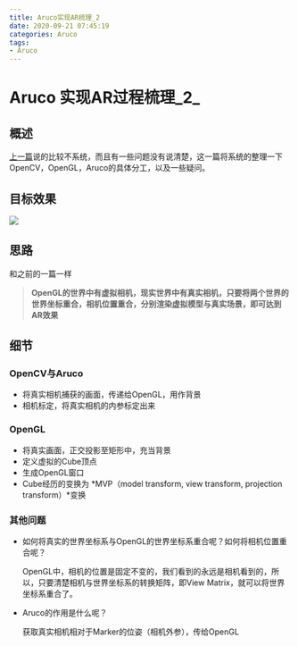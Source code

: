 ```yaml
---
title: Aruco实现AR梳理_2
date: 2020-09-21 07:45:19
categories: Aruco
tags:
- Aruco
---
```


# Aruco 实现AR过程梳理_2_

## 概述

[上一篇](https://junlu.club/2020/09/14/Aruco%E5%AE%9E%E7%8E%B0AR%E6%A2%B3%E7%90%86/)说的比较不系统，而且有一些问题没有说清楚，这一篇将系统的整理一下OpenCV，OpenGL，Aruco的具体分工，以及一些疑问。

## 目标效果

![](https://gitee.com/JunLuJun/up/raw/master/20200921072739.gif)

## 思路

和之前的一篇一样

> **OpenGL的世界中有虚拟相机，现实世界中有真实相机，只要将两个世界的世界坐标重合，相机位置重合，分别渲染虚拟模型与真实场景，即可达到AR效果**

## 细节

### OpenCV与Aruco

- 将真实相机捕获的画面，传递给OpenGL，用作背景
- 相机标定，将真实相机的内参标定出来

### OpenGL

- 将真实画面，正交投影至矩形中，充当背景
- 定义虚拟的Cube顶点
- 生成OpenGL窗口
- Cube经历的变换为 *MVP（model transform, view transform, projection transform）*变换

### 其他问题

- 如何将真实的世界坐标系与OpenGL的世界坐标系重合呢？如何将相机位置重合呢？

  OpenGL中，相机的位置是固定不变的，我们看到的永远是相机看到的，所以，只要清楚相机与世界坐标系的转换矩阵，即View Matrix，就可以将世界坐标系重合了。

- Aruco的作用是什么呢？

  获取真实相机相对于Marker的位姿（相机外参），传给OpenGL